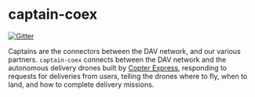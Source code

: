 # captain-coex

[![Gitter](https://img.shields.io/gitter/room/DAVFoundation/DAV-Contributors.svg?style=flat-square)](https://gitter.im/DAVFoundation/DAV-Contributors)


Captains are the connectors between the DAV network, and our various partners. `captain-coex` connects between the DAV network and the autonomous delivery drones built by [Copter Express](http://www.copterexpress.com/), responding to requests for deliveries from users, telling the drones where to fly, when to land, and how to complete delivery missions.
